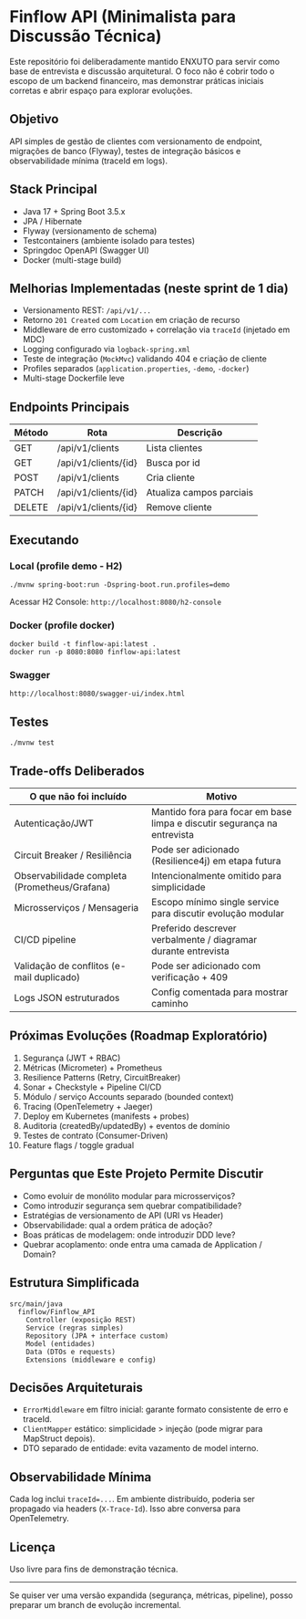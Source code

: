 # Finflow API (Minimalista para Discussão Técnica)

Este repositório foi deliberadamente mantido ENXUTO para servir como base de entrevista e discussão arquitetural. O foco não é cobrir todo o escopo de um backend financeiro, mas demonstrar práticas iniciais corretas e abrir espaço para explorar evoluções.

## Objetivo
API simples de gestão de clientes com versionamento de endpoint, migrações de banco (Flyway), testes de integração básicos e observabilidade mínima (traceId em logs).

## Stack Principal
- Java 17 + Spring Boot 3.5.x
- JPA / Hibernate
- Flyway (versionamento de schema)
- Testcontainers (ambiente isolado para testes)
- Springdoc OpenAPI (Swagger UI)
- Docker (multi-stage build)

## Melhorias Implementadas (neste sprint de 1 dia)
- Versionamento REST: `/api/v1/...`
- Retorno `201 Created` com `Location` em criação de recurso
- Middleware de erro customizado + correlação via `traceId` (injetado em MDC)
- Logging configurado via `logback-spring.xml`
- Teste de integração (`MockMvc`) validando 404 e criação de cliente
- Profiles separados (`application.properties`, `-demo`, `-docker`)
- Multi-stage Dockerfile leve

## Endpoints Principais
| Método | Rota | Descrição |
|--------|------|-----------|
| GET | /api/v1/clients | Lista clientes |
| GET | /api/v1/clients/{id} | Busca por id |
| POST | /api/v1/clients | Cria cliente |
| PATCH | /api/v1/clients/{id} | Atualiza campos parciais |
| DELETE | /api/v1/clients/{id} | Remove cliente |

## Executando
### Local (profile demo - H2)
```
./mvnw spring-boot:run -Dspring-boot.run.profiles=demo
```
Acessar H2 Console: `http://localhost:8080/h2-console`

### Docker (profile docker)
```
docker build -t finflow-api:latest .
docker run -p 8080:8080 finflow-api:latest
```

### Swagger
`http://localhost:8080/swagger-ui/index.html`

## Testes
```
./mvnw test
```

## Trade-offs Deliberados
| O que não foi incluído | Motivo |
|------------------------|--------|
| Autenticação/JWT | Mantido fora para focar em base limpa e discutir segurança na entrevista |
| Circuit Breaker / Resiliência | Pode ser adicionado (Resilience4j) em etapa futura |
| Observabilidade completa (Prometheus/Grafana) | Intencionalmente omitido para simplicidade |
| Microsserviços / Mensageria | Escopo mínimo single service para discutir evolução modular |
| CI/CD pipeline | Preferido descrever verbalmente / diagramar durante entrevista |
| Validação de conflitos (e-mail duplicado) | Pode ser adicionado com verificação + 409 |
| Logs JSON estruturados | Config comentada para mostrar caminho |

## Próximas Evoluções (Roadmap Exploratório)
1. Segurança (JWT + RBAC)
2. Métricas (Micrometer) + Prometheus
3. Resilience Patterns (Retry, CircuitBreaker)
4. Sonar + Checkstyle + Pipeline CI/CD
5. Módulo / serviço Accounts separado (bounded context)
6. Tracing (OpenTelemetry + Jaeger)
7. Deploy em Kubernetes (manifests + probes)
8. Auditoria (createdBy/updatedBy) + eventos de domínio
9. Testes de contrato (Consumer-Driven)
10. Feature flags / toggle gradual

## Perguntas que Este Projeto Permite Discutir
- Como evoluir de monólito modular para microsserviços?
- Como introduzir segurança sem quebrar compatibilidade?
- Estratégias de versionamento de API (URI vs Header)
- Observabilidade: qual a ordem prática de adoção?
- Boas práticas de modelagem: onde introduzir DDD leve?
- Quebrar acoplamento: onde entra uma camada de Application / Domain?

## Estrutura Simplificada
```
src/main/java
  finflow/Finflow_API
    Controller (exposição REST)
    Service (regras simples)
    Repository (JPA + interface custom)
    Model (entidades)
    Data (DTOs e requests)
    Extensions (middleware e config)
```

## Decisões Arquiteturais
- `ErrorMiddleware` em filtro inicial: garante formato consistente de erro e traceId.
- `ClientMapper` estático: simplicidade > injeção (pode migrar para MapStruct depois).
- DTO separado de entidade: evita vazamento de model interno.

## Observabilidade Mínima
Cada log inclui `traceId=...`. Em ambiente distribuído, poderia ser propagado via headers (`X-Trace-Id`). Isso abre conversa para OpenTelemetry.

## Licença
Uso livre para fins de demonstração técnica.

---
Se quiser ver uma versão expandida (segurança, métricas, pipeline), posso preparar um branch de evolução incremental.
